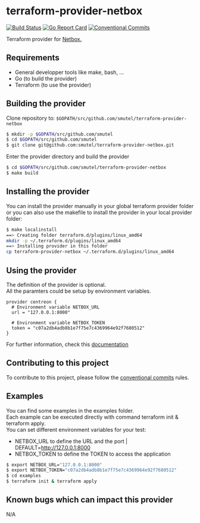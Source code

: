 # terraform-provider-netbox

[![Build Status](https://travis-ci.org/smutel/terraform-provider-netbox.svg?branch=master)](https://travis-ci.org/smutel/terraform-provider-netbox)
[![Go Report Card](https://goreportcard.com/badge/github.com/smutel/terraform-provider-netbox)](https://goreportcard.com/report/github.com/smutel/terraform-provider-netbox)
[![Conventional Commits](https://img.shields.io/badge/Conventional%20Commits-1.0.0-yellow.svg)](https://conventionalcommits.org)

Terraform provider for [Netbox.](https://netbox.readthedocs.io/en/stable/)

## Requirements

* General developper tools like make, bash, ...
* Go (to build the provider)
* Terraform (to use the provider)

## Building the provider

Clone repository to: ``$GOPATH/src/github.com/smutel/terraform-provider-netbox``

```bash
$ mkdir -p $GOPATH/src/github.com/smutel
$ cd $GOPATH/src/github.com/smutel
$ git clone git@github.com:smutel/terraform-provider-netbox.git
```

Enter the provider directory and build the provider

```bash
$ cd $GOPATH/src/github.com/smutel/terraform-provider-netbox
$ make build
```

## Installing the provider

You can install the provider manually in your global terraform provider folder 
or you can also use the makefile to install the provider in your local provider folder:

```bash
$ make localinstall
==> Creating folder terraform.d/plugins/linux_amd64
mkdir -p ~/.terraform.d/plugins/linux_amd64
==> Installing provider in this folder
cp terraform-provider-netbox ~/.terraform.d/plugins/linux_amd64
```

## Using the provider

The definition of the provider is optional.  
All the paramters could be setup by environment variables.  

```hcl
provider centreon {
  # Environment variable NETBOX_URL
  url = "127.0.0.1:8000"
  
  # Environment variable NETBOX_TOKEN
  token = "c07a2db4adb8b1e7f75e7c4369964e92f7680512"
}
```

For further information, check this [documentation](docs/Provider.md)

## Contributing to this project

To contribute to this project, please follow the [conventional
commits](https://www.conventionalcommits.org/en/v1.0.0-beta.2/) rules.

## Examples

You can find some examples in the examples folder.  
Each example can be executed directly with command terraform init & terraform apply.  
You can set different environment variables for your test:
* NETBOX_URL to define the URL and the port | DEFAULT=http://127.0.0.1:8000
* NETBOX_TOKEN to define the TOKEN to access the application

```bash
$ export NETBOX_URL="127.0.0.1:8000"
$ export NETBOX_TOKEN="c07a2db4adb8b1e7f75e7c4369964e92f7680512"
$ cd examples
$ terraform init & terraform apply
```
## Known bugs which can impact this provider

N/A
